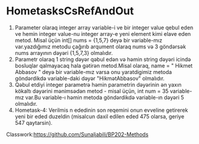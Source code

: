 # HometasksCsRefAndOut

 1. Parameter olaraq integer array variable-i ve bir integer value qebul eden ve hemin integer value-nu integer array-e yeni element kimi elave eden metod.
Misal üçün int[] nums = {1,5,7} deyə bir variable-mız var.yazdığımız metodu çağırıb arqument olaraq nums və 3 göndərsək nums arrayının dəyəri  {1,5,7,3} olmalıdır.
2. Parametr olaraq 1 string dəyər qəbul edən və həmin string dəyəri icində bosluqlar qalmayacaq hala gətirən metod.Misal olaraq, name = " Hikmet  Abbasov " deyə bir variable-mız varsa onu yaratdigimiz metoda göndərdikdə variable-daki dəyər "HikmətAbbasov" olmalıdır.
3. Qəbul etdiyi integer parametrə həmin parametrin dəyərinin ən yaxın kökaltı dəyərini mənimsədən metod - misal üçün, int num = 35 variable-mız var.Bu variable-ı həmin metoda göndərdikdə variable-ın dəyəri 5 olmalıdır.
4. Hometask-4: Verilmis n ededinin son reqemini onun evveline getirerek yeni bir eded duzeldin (misalcun daxil edilen eded 475 olarsa, geriye 547 qaytarsin).

Classwork:https://github.com/Sunaljabili/BP202-Methods
